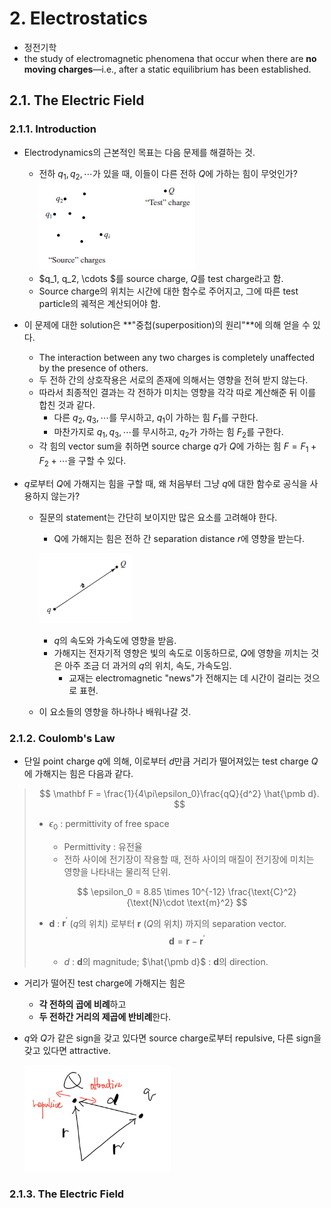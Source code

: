 # 2. Electrostatics

* 정전기학
* the study of electromagnetic phenomena that occur when there are **no moving charges**—i.e., after a static equilibrium has been established.

## 2.1. The Electric Field

### 2.1.1. Introduction

* Electrodynamics의 근본적인 목표는 다음 문제를 해결하는 것.
  * 전하 $q_1, q_2, \cdots$가 있을 때, 이들이 다른 전하 $Q$에 가하는 힘이 무엇인가?
    ![image-20230113023509303](images\ED_1.png)
  * $q_1, q_2, \cdots $를 source charge, $Q$를 test charge라고 함.
  * Source charge의 위치는 시간에 대한 함수로 주어지고, 그에 따른 test particle의 궤적은 계산되어야 함.
* 이 문제에 대한 solution은 **"중첩(superposition)의 원리"**에 의해 얻을 수 있다.
  * The interaction between any two charges is completely unaffected by the presence of others.
  * 두 전하 간의 상호작용은 서로의 존재에 의해서는 영향을 전혀 받지 않는다.
  * 따라서 최종적인 결과는 각 전하가 미치는 영향을 각각 따로 계산해준 뒤 이를 합친 것과 같다.
    * 다른 $q_2, q_3, \cdots$를 무시하고, $q_1$이 가하는 힘 $F_1$를 구한다.
    * 마찬가지로 $q_1,q_3, \cdots$를 무시하고, $q_2$가 가하는 힘 $F_2$를 구한다.
  * 각 힘의 vector sum을 취하면 source charge $q$가 $Q$에 가하는 힘 $F = F_1+ F_2 + \cdots$을 구할 수 있다.

* $q$로부터 $Q$에 가해지는 힘을 구할 때, 왜 처음부터 그냥 $q$에 대한 함수로 공식을 사용하지 않는가?

  * 질문의 statement는 간단히 보이지만 많은 요소를 고려해야 한다.

    * Q에 가해지는 힘은 전하 간 separation distance $r$에 영향을 받는다.

    ![image-20220122083926284](images\ED_2.png)

    * $q$의 속도와 가속도에 영향을 받음.
    * 가해지는 전자기적 영향은 빛의 속도로 이동하므로, $Q$에 영향을 끼치는 것은 아주 조금 더 과거의 $q$의 위치, 속도, 가속도임.
      * 교재는 electromagnetic "news"가 전해지는 데 시간이 걸리는 것으로 표현.

  * 이 요소들의 영향을 하나하나 배워나갈 것.



### 2.1.2. Coulomb's Law

* 단일 point charge $q$에 의해, 이로부터 $d$만큼 거리가 떨어져있는 test charge $Q$에 가해지는 힘은 다음과 같다.

> $$
> \mathbf F = \frac{1}{4\pi\epsilon_0}\frac{qQ}{d^2} \hat{\pmb d}.
> $$
>
> * $\epsilon_0$ : permittivity of free space
>
>   * Permittivity : 유전율
>   * 전하 사이에 전기장이 작용할 때, 전하 사이의 매질이 전기장에 미치는 영향을 나타내는 물리적 단위.
>
>   $$
>   \epsilon_0 = 8.85 \times 10^{-12} \frac{\text{C}^2}{\text{N}\cdot \text{m}^2}
>   $$
>
> * $\pmb d$ : $\mathbf r^\prime$ ($q$의 위치) 로부터 $\mathbf r$ ($Q$의 위치) 까지의 separation vector.
>   $$
>   \pmb d = \mathbf r - \mathbf r^\prime
>   $$
>
>   * $d$ : $\pmb d$의 magnitude; $\hat{\pmb d}$ : $\pmb d$의 direction.

* 거리가 떨어진 test charge에 가해지는 힘은 

  * **각 전하의 곱에 비례**하고
  * **두 전하간 거리의 제곱에 반비례**한다.

* $q$와 $Q$가 같은 sign을 갖고 있다면 source charge로부터 repulsive, 다른 sign을 갖고 있다면 attractive.

  <img src="images\ED_3.png" alt="image-20220123153355174" style="zoom: 33%;" />



### 2.1.3. The Electric Field


